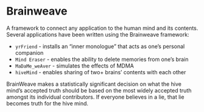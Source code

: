 # Brainweave
A framework to connect any application to the human mind and its contents. Several applications have been written using the Brainweave framework:
- `yrFriend` - installs an “inner monologue” that acts as one’s personal companion
- `Mind Eraser` - enables the ability to delete memories from one’s brain
- `MaDaMe_weAver` - simulates the effects of MDMA
- `hiveMind` - enables sharing of two+ brains’ contents with each other

BrainWeave makes a statistically significant decision on what the hive mind’s accepted truth should be based on the most widely accepted truth amongst its individual contributors. If everyone believes in a lie, that lie becomes truth for the hive mind.